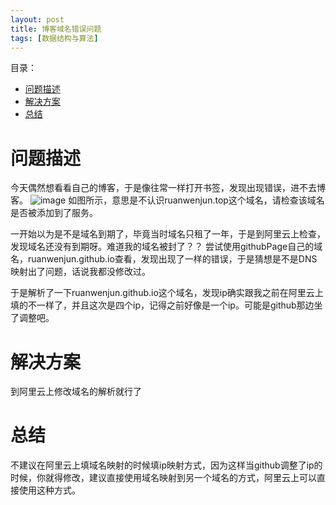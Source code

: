 ```yaml
---
layout: post
title: 博客域名错误问题
tags: [数据结构与算法]
---
```

目录：
- [问题描述](#问题描述)
- [解决方案](#解决方案)
- [总结](#总结)

# 问题描述

今天偶然想看看自己的博客，于是像往常一样打开书签，发现出现错误，进不去博客。
![image](https://ruanwenjun.github.io/images/2020-01-15/image.png)
如图所示，意思是不认识ruanwenjun.top这个域名，请检查该域名是否被添加到了服务。

一开始以为是不是域名到期了，毕竟当时域名只租了一年，于是到阿里云上检查，发现域名还没有到期呀。难道我的域名被封了？？
尝试使用githubPage自己的域名，ruanwenjun.github.io查看，发现出现了一样的错误，于是猜想是不是DNS映射出了问题，话说我都没修改过。

于是解析了一下ruanwenjun.github.io这个域名，发现ip确实跟我之前在阿里云上填的不一样了，并且这次是四个ip，记得之前好像是一个ip。可能是github那边坐了调整吧。

# 解决方案

到阿里云上修改域名的解析就行了

# 总结

不建议在阿里云上填域名映射的时候填ip映射方式，因为这样当github调整了ip的时候，你就得修改，建议直接使用域名映射到另一个域名的方式，阿里云上可以直接使用这种方式。
